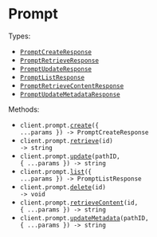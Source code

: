 # Prompt

Types:

- <code><a href="./src/resources/prompt.ts">PromptCreateResponse</a></code>
- <code><a href="./src/resources/prompt.ts">PromptRetrieveResponse</a></code>
- <code><a href="./src/resources/prompt.ts">PromptUpdateResponse</a></code>
- <code><a href="./src/resources/prompt.ts">PromptListResponse</a></code>
- <code><a href="./src/resources/prompt.ts">PromptRetrieveContentResponse</a></code>
- <code><a href="./src/resources/prompt.ts">PromptUpdateMetadataResponse</a></code>

Methods:

- <code title="post /prompt">client.prompt.<a href="./src/resources/prompt.ts">create</a>({ ...params }) -> PromptCreateResponse</code>
- <code title="get /prompt/{id}">client.prompt.<a href="./src/resources/prompt.ts">retrieve</a>(id) -> string</code>
- <code title="put /prompt/{id}">client.prompt.<a href="./src/resources/prompt.ts">update</a>(pathID, { ...params }) -> string</code>
- <code title="get /prompts">client.prompt.<a href="./src/resources/prompt.ts">list</a>({ ...params }) -> PromptListResponse</code>
- <code title="delete /prompt/{id}">client.prompt.<a href="./src/resources/prompt.ts">delete</a>(id) -> void</code>
- <code title="get /prompt/{id}/content">client.prompt.<a href="./src/resources/prompt.ts">retrieveContent</a>(id, { ...params }) -> string</code>
- <code title="put /prompt/{id}/metadata">client.prompt.<a href="./src/resources/prompt.ts">updateMetadata</a>(pathID, { ...params }) -> string</code>
